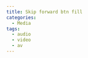 ```yaml
---
title: Skip forward btn fill
categories:
  - Media
tags:
  - audio
  - video
  - av
---
```

